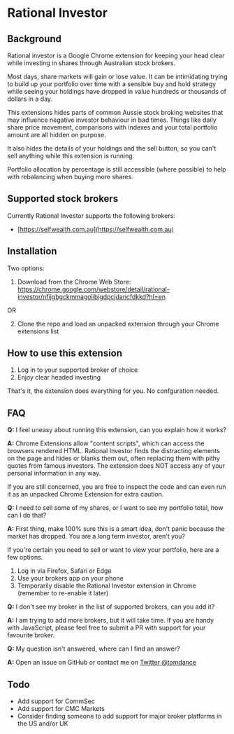 # Rational Investor
## Background
Rational investor is a Google Chrome extension for keeping your head clear while investing in shares through Australian stock brokers. 

Most days, share markets will gain or lose value. It can be intimidating trying to build up your portfolio over time with a sensible buy and hold strategy while seeing your holdings have dropped in value hundreds or thousands of dollars in a day. 

This extensions hides parts of common Aussie stock broking websites that may influence negative investor behaviour in bad times. Things like daily share price movement, comparisons with indexes and your total portfolio amount are all hidden on purpose. 

It also hides the details of your holdings and the sell button, so you can't sell anything while this extension is running. 

Portfolio allocation by percentage is still accessible (where possible) to help with rebalancing when buying more shares. 

## Supported stock brokers
Currently Rational Investor supports the following brokers:

* [https://selfwealth.com.au](https://selfwealth.com.au)

## Installation

Two options: 

1. Download from the Chrome Web Store: https://chrome.google.com/webstore/detail/rational-investor/nfijgbgckmmagoiibigdpcjdancfdkkd?hl=en

OR

2. Clone the repo and load an unpacked extension through your Chrome extensions list

## How to use this extension

1. Log in to your supported broker of choice
2. Enjoy clear headed investing

That's it, the extension does everything for you. No confguration needed. 

## FAQ

**Q:** I feel uneasy about running this extension, can you explain how it works?

**A:** Chrome Extensions allow "content scripts", which can access the browsers rendered HTML. Rational Investor finds the distracting elements on the page and hides or blanks them out, often replacing them with pithy quotes from famous investors. The extension does NOT access any of your personal information in any way. 

If you are still concerned, you are free to inspect the code and can even run it as an unpacked Chrome Extension for extra caution. 


**Q:** I need to sell some of my shares, or I want to see my portfolio total, how can I do that?

**A:** First thing, make 100% sure this is a smart idea, don't panic because the market has dropped. You are a long term investor, aren't you?

If you're certain you need to sell or want to view your portfolio, here are a few options. 

1. Log in via Firefox, Safari or Edge
2. Use your brokers app on your phone
3. Temporarily disable the Rational Investor extension in Chrome (remember to re-enable it later)


**Q:** I don't see my broker in the list of supported brokers, can you add it?

**A:** I am trying to add more brokers, but it will take time. If you are handy with JavaScript, please feel free to submit a PR with support for your favourite broker. 


**Q:** My question isn't answered, where can I find an answer?

**A:** Open an issue on GitHub or contact me on [Twitter @tomdance](https://twitter.com/tomdance)

## Todo

* Add support for CommSec
* Add support for CMC Markets
* Consider finding someone to add support for major broker platforms in the US and/or UK
